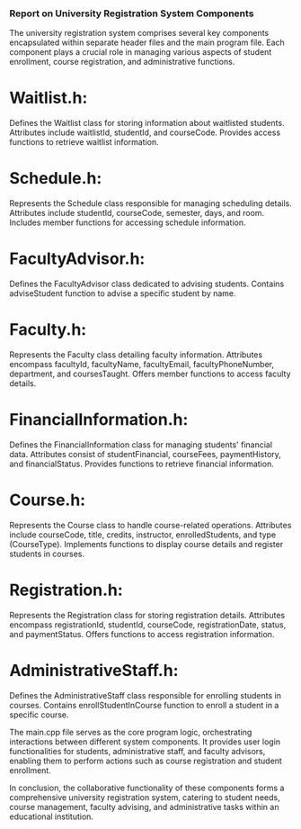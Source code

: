 ### Report on University Registration System Components

The university registration system comprises several key components encapsulated within separate header files and the main program file. Each component plays a crucial role in managing various aspects of student enrollment, course registration, and administrative functions.

# Waitlist.h:

Defines the Waitlist class for storing information about waitlisted students. Attributes include waitlistId, studentId, and courseCode. Provides access functions to retrieve waitlist information.

# Schedule.h:

Represents the Schedule class responsible for managing scheduling details. Attributes include studentId, courseCode, semester, days, and room. Includes member functions for accessing schedule information.

# FacultyAdvisor.h:

Defines the FacultyAdvisor class dedicated to advising students. Contains adviseStudent function to advise a specific student by name. 

# Faculty.h:

Represents the Faculty class detailing faculty information. Attributes encompass facultyId, facultyName, facultyEmail, facultyPhoneNumber, department, and coursesTaught. Offers member functions to access faculty details.

# FinancialInformation.h:

Defines the FinancialInformation class for managing students' financial data. Attributes consist of studentFinancial, courseFees, paymentHistory, and financialStatus. Provides functions to retrieve financial information.

# Course.h:

Represents the Course class to handle course-related operations. Attributes include courseCode, title, credits, instructor, enrolledStudents, and type (CourseType). Implements functions to display course details and register students in courses.

# Registration.h:

Represents the Registration class for storing registration details. Attributes encompass registrationId, studentId, courseCode, registrationDate, status, and paymentStatus. Offers functions to access registration information.

# AdministrativeStaff.h:

Defines the AdministrativeStaff class responsible for enrolling students in courses. Contains enrollStudentInCourse function to enroll a student in a specific course. 

The main.cpp file serves as the core program logic, orchestrating interactions between different system components. It provides user login functionalities for students, administrative staff, and faculty advisors, enabling them to perform actions such as course registration and student enrollment.

In conclusion, the collaborative functionality of these components forms a comprehensive university registration system, catering to student needs, course management, faculty advising, and administrative tasks within an educational institution.
